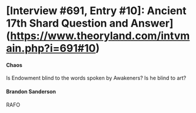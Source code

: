 # [Interview #691, Entry #10]: Ancient 17th Shard Question and Answer](https://www.theoryland.com/intvmain.php?i=691#10)

#### Chaos

Is Endowment blind to the words spoken by Awakeners? Is he blind to art?

#### Brandon Sanderson

RAFO

